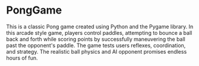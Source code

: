# PongGame
This is a classic Pong game created using Python and the Pygame library. In this arcade style game, players control paddles, attempting to bounce a ball back and forth while scoring points by successfully maneuvering the ball past the opponent's paddle. The game tests users reflexes, coordination, and strategy. The realistic ball physics and AI opponent promises endless hours of fun.
